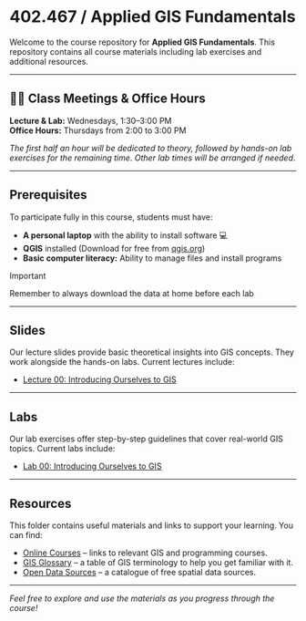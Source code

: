 # 402.467 / Applied GIS Fundamentals

Welcome to the course repository for **Applied GIS Fundamentals**. This repository contains all course materials including lab exercises and additional resources.

---

## 👩‍🏫 Class Meetings & Office Hours
**Lecture & Lab:** Wednesdays, 1:30–3:00 PM   
**Office Hours:** Thursdays from 2:00 to 3:00 PM

*The first half an hour will be dedicated to theory, followed by hands-on lab exercises for the remaining time*. 
_Other lab times will be arranged if needed_.

---

## Prerequisites

To participate fully in this course, students must have:

- **A personal laptop** with the ability to install software 💻
- **QGIS** installed (Download for free from [qgis.org](https://qgis.org))
- **Basic computer literacy:** Ability to manage files and install programs 

> [!IMPORTANT]  
> Remember to always download the data at home before each lab  
>   

---

## Slides

Our lecture slides provide basic theoretical insights into GIS concepts. They work alongside the hands-on labs. Current lectures include:

- [Lecture 00: Introducing Ourselves to GIS](slides/lab_00_theory.pdf)

---

## Labs

Our lab exercises offer step-by-step guidelines that cover real-world GIS topics. Current labs include:

- [Lab 00: Introducing Ourselves to GIS](labs/lab_00.md)

---

## Resources

This folder contains useful materials and links to support your learning. You can find:

- [Online Courses](materials/online_courses.md) – links to relevant GIS and programming courses.
- [GIS Glossary](materials/GIS_Glossary.md) – a table of GIS terminology to help you get familiar with it.
- [Open Data Sources](materials/open_data_sources.md) – a catalogue of free spatial data sources.

---

*Feel free to explore and use the materials as you progress through the course!*
